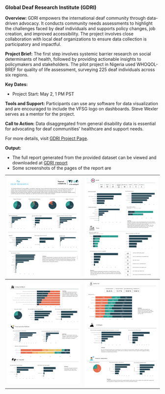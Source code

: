 ### Global Deaf Research Institute (GDRI)

**Overview:**
GDRI empowers the international deaf community through data-driven advocacy. It conducts community needs assessments to highlight the challenges faced by deaf individuals and supports policy changes, job creation, and improved accessibility. The project involves close collaboration with local deaf organizations to ensure data collection is participatory and impactful.

**Project Brief:**
The first step involves systemic barrier research on social determinants of health, followed by providing actionable insights to policymakers and stakeholders. The pilot project in Nigeria used WHOQOL-BREF for quality of life assessment, surveying 225 deaf individuals across six regions.

**Key Dates:**
- Project Start: May 2, 1 PM PST

**Tools and Support:**
Participants can use any software for data visualization and are encouraged to include the VFSG logo on dashboards. Steve Wexler serves as a mentor for the project.

**Call to Action:**
Data disaggregated from general disability data is essential for advocating for deaf communities' healthcare and support needs.

For more details, visit [GDRI Project Page](https://www.vizforsocialgood.com/join-a-project/2024/global-deaf-research-institute).

**Output:**
- The full report generated from the provided dataset can be viewed and downloaded at [GDRI report](./report/vsfg_gdri_viz.pdf)
- Some screenshots of the pages of the report are

| ![Image 1](https://github.com/lawansubba/dbt_vsfg_gdri/blob/9bc1787a92b3ad7fcb13b9ad97a57b57dcc8257b/report/vsfg_gdri_viz_page-0001.jpg) | ![Image 2](https://github.com/lawansubba/dbt_vsfg_gdri/blob/9bc1787a92b3ad7fcb13b9ad97a57b57dcc8257b/report/vsfg_gdri_viz_page-0002.jpg) |
|:--:|:--:|
| ![Image 3](https://github.com/lawansubba/dbt_vsfg_gdri/blob/9bc1787a92b3ad7fcb13b9ad97a57b57dcc8257b/report/vsfg_gdri_viz_page-0003.jpg) | ![Image 4](https://github.com/lawansubba/dbt_vsfg_gdri/blob/9bc1787a92b3ad7fcb13b9ad97a57b57dcc8257b/report/vsfg_gdri_viz_page-0004.jpg) |
